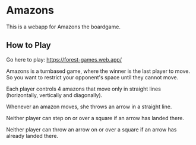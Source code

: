 # Amazons
This is a webapp for Amazons the boardgame.

## How to Play
Go here to play: https://forest-games.web.app/

Amazons is a turnbased game, where the winner is the last player to move.  So you want to restrict your opponent's space until they cannot move.

Each player controls 4 amazons that move only in straight lines (horizontally, vertically and diagonally).

Whenever an amazon moves, she throws an arrow in a straight line.

Neither player can step on or over a square if an arrow has landed there.

Neither player can throw an arrow on or over a square if an arrow has already landed there.
